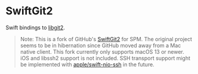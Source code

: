 # SwiftGit2

Swift bindings to [libgit2](https://github.com/libgit2/libgit2).

> Note: This is a fork of GitHub's [SwiftGit2](http://github.com/SwiftGit2/SwiftGit2) for SPM. The original project seems to be in hibernation since GitHub moved away from a Mac native client. This fork currently only supports macOS 13 or newer. iOS and libssh2 support is not included. SSH transport support might be implemented with [apple/swift-nio-ssh](https://github.com/apple/swift-nio-ssh) in the future. 
